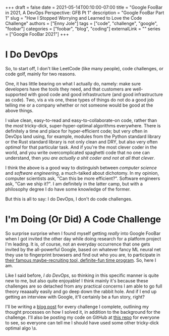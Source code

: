 +++
draft = false
date = 2021-05-14T00:10:00-07:00
title = "Google FooBar in 2021, A DevOps Perspective: GFB Pt 1"
description = "Google FooBar Part 1"
slug = "How I Stopped Worrying and Learned to Love the Code Challenge"
authors = ["Enny Jole"]
tags = ["code", "challenge", "google", "foobar"]
categories = ["foobar", "blog", "coding"]
externalLink = ""
series = ["Google FooBar 2021"]
+++
# I Do DevOps

So, to start off, I don't like LeetCode (like many people), code challenges, or code golf, mainly for two reasons.

One, it has little bearing on what I actually do, namely: make sure developers have the tools they need, and that customers are well-supported with good code and good infrastructure (and good infrastructure as code). Two, vis a vis one, these types of things do not do a good job telling me or a company whether or not someone would be good at the above things.

I value clean, easy-to-read and easy-to-collaborate-on code, rather than the _most_ tricky-dick, super-hyper-optimal algorithms everywhere. There is definitely a time and place for hyper-efficient code; but very often in DevOps land using, for example, modules from the Python standard library or the Rust standard library is not only clean and DRY, but also very often _optimal_ for that particular task. And if you're the most clever coder in the world, and you write overcomplicated spaghetti code that no one can understand,  then _you are actually a shit coder and not at all that clever_.

I think the above is a good way to distinguish between _computer science_ and _software engineering_, a much-talked about dichotomy. In my opinion, computer scientists ask, "Can this be more efficient?". Software engineers ask, "Can we ship it?". I am definitely in the latter camp, but with a philosophy degree I do have some knowledge of the former.

But this is all to say: I do DevOps, I don't do code challenges.

# I'm Doing (Or Did) A Code Challenge

So surprise surprise when I found myself getting _really_ into Google FooBar when I got invited the other day while doing research for a platform project I'm leading. It is, of course, not an everyday occurrence that one gets invited by the all-powerful Google, based on whatever fancy ML neural net they use to fingerprint browsers and find out who you are, to participate in [their famous maybe-recruiting tool, definite-fun time program](https://towardsdatascience.com/how-to-get-hired-by-google-b19806ad3c62). So, here I am.

Like I said before, _I do DevOps_, so thinking in this specific manner is quite new to me, but also quite enjoyable! I think mainly it's because these challenges are so detached from any practical concerns I am able to go full theory reaaaally easily and go deep down the rabbit hole. And if I end up getting an interview with Google, it'll certainly be a fun story, right?

I'll be writing a [blog post](https://engjole.net/categories/foobar) for every challenge I complete, outlining my thought processes on how I solved it, in addition to the background for the challenge. I'll also be posting my code on GitHub at [this repo](https://github.com/ENG-Jole/foobar.withgoogle) for everyone to see, so everyone can tell me I should have used some other tricky-dick optimal algo \\s.
